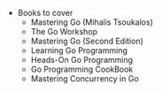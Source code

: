 
- Books to cover
  - Mastering Go (Mihalis Tsoukalos)
  - The Go Workshop 
  - Mastering Go (Second Edition)
  - Learning Go Programming
  - Heads-On Go Programming
  - Go Programming CookBook
  - Mastering Concurrency in Go
  